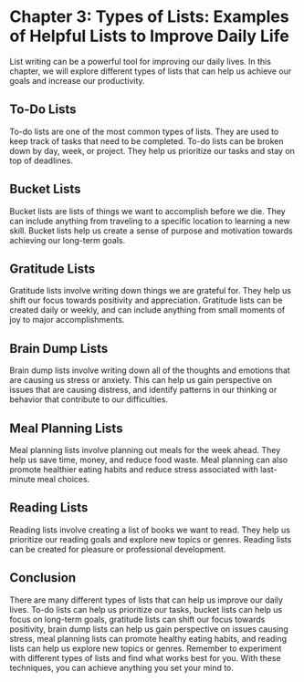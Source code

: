 Chapter 3: Types of Lists: Examples of Helpful Lists to Improve Daily Life
==========================================================================

List writing can be a powerful tool for improving our daily lives. In this chapter, we will explore different types of lists that can help us achieve our goals and increase our productivity.

To-Do Lists
-----------

To-do lists are one of the most common types of lists. They are used to keep track of tasks that need to be completed. To-do lists can be broken down by day, week, or project. They help us prioritize our tasks and stay on top of deadlines.

Bucket Lists
------------

Bucket lists are lists of things we want to accomplish before we die. They can include anything from traveling to a specific location to learning a new skill. Bucket lists help us create a sense of purpose and motivation towards achieving our long-term goals.

Gratitude Lists
---------------

Gratitude lists involve writing down things we are grateful for. They help us shift our focus towards positivity and appreciation. Gratitude lists can be created daily or weekly, and can include anything from small moments of joy to major accomplishments.

Brain Dump Lists
----------------

Brain dump lists involve writing down all of the thoughts and emotions that are causing us stress or anxiety. This can help us gain perspective on issues that are causing distress, and identify patterns in our thinking or behavior that contribute to our difficulties.

Meal Planning Lists
-------------------

Meal planning lists involve planning out meals for the week ahead. They help us save time, money, and reduce food waste. Meal planning can also promote healthier eating habits and reduce stress associated with last-minute meal choices.

Reading Lists
-------------

Reading lists involve creating a list of books we want to read. They help us prioritize our reading goals and explore new topics or genres. Reading lists can be created for pleasure or professional development.

Conclusion
----------

There are many different types of lists that can help us improve our daily lives. To-do lists can help us prioritize our tasks, bucket lists can help us focus on long-term goals, gratitude lists can shift our focus towards positivity, brain dump lists can help us gain perspective on issues causing stress, meal planning lists can promote healthy eating habits, and reading lists can help us explore new topics or genres. Remember to experiment with different types of lists and find what works best for you. With these techniques, you can achieve anything you set your mind to.
